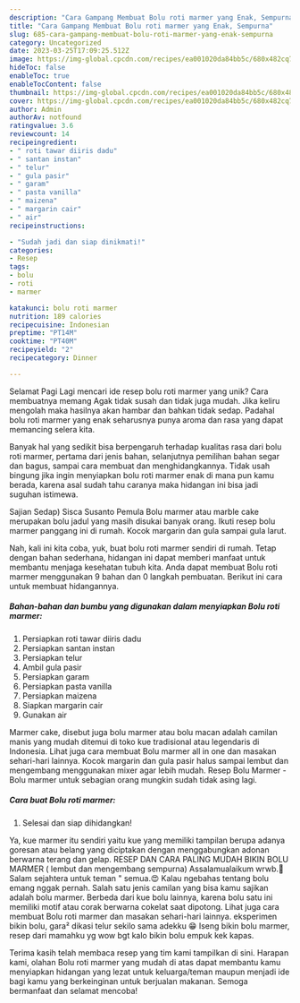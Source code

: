 ```yaml
---
description: "Cara Gampang Membuat Bolu roti marmer yang Enak, Sempurna"
title: "Cara Gampang Membuat Bolu roti marmer yang Enak, Sempurna"
slug: 685-cara-gampang-membuat-bolu-roti-marmer-yang-enak-sempurna
category: Uncategorized
date: 2023-03-25T17:09:25.512Z
image: https://img-global.cpcdn.com/recipes/ea001020da84bb5c/680x482cq70/bolu-roti-marmer-foto-resep-utama.jpg
hideToc: false
enableToc: true
enableTocContent: false
thumbnail: https://img-global.cpcdn.com/recipes/ea001020da84bb5c/680x482cq70/bolu-roti-marmer-foto-resep-utama.jpg
cover: https://img-global.cpcdn.com/recipes/ea001020da84bb5c/680x482cq70/bolu-roti-marmer-foto-resep-utama.jpg
author: Admin
authorAv: notfound
ratingvalue: 3.6
reviewcount: 14
recipeingredient:
- " roti tawar diiris dadu"
- " santan instan"
- " telur"
- " gula pasir"
- " garam"
- " pasta vanilla"
- " maizena"
- " margarin cair"
- " air"
recipeinstructions:

- "Sudah jadi dan siap dinikmati!"
categories:
- Resep
tags:
- bolu
- roti
- marmer

katakunci: bolu roti marmer 
nutrition: 189 calories
recipecuisine: Indonesian
preptime: "PT14M"
cooktime: "PT40M"
recipeyield: "2"
recipecategory: Dinner

---
```



Selamat Pagi Lagi mencari ide resep bolu roti marmer yang unik? Cara membuatnya memang Agak tidak susah dan tidak juga mudah. Jika keliru mengolah maka hasilnya akan hambar dan bahkan tidak sedap. Padahal bolu roti marmer yang enak seharusnya punya aroma dan rasa yang dapat memancing selera kita.


Banyak hal yang sedikit bisa berpengaruh terhadap kualitas rasa dari bolu roti marmer, pertama dari jenis bahan, selanjutnya pemilihan bahan segar dan bagus, sampai cara membuat dan menghidangkannya. Tidak usah bingung jika ingin menyiapkan bolu roti marmer enak di mana pun kamu berada, karena asal sudah tahu caranya maka hidangan ini bisa jadi suguhan istimewa.

Sajian Sedap) Sisca Susanto Pemula Bolu marmer atau marble cake merupakan bolu jadul yang masih disukai banyak orang. Ikuti resep bolu marmer panggang ini di rumah. Kocok margarin dan gula sampai gula larut.


Nah, kali ini kita coba, yuk, buat bolu roti marmer sendiri di rumah. Tetap dengan bahan sederhana, hidangan ini dapat memberi manfaat untuk membantu menjaga kesehatan tubuh kita. Anda dapat membuat Bolu roti marmer menggunakan 9 bahan dan 0 langkah pembuatan. Berikut ini cara untuk membuat hidangannya.

<!--inarticleads1-->

##### Bahan-bahan dan bumbu yang digunakan dalam menyiapkan Bolu roti marmer:

1. Persiapkan  roti tawar diiris dadu
1. Persiapkan  santan instan
1. Persiapkan  telur
1. Ambil  gula pasir
1. Persiapkan  garam
1. Persiapkan  pasta vanilla
1. Persiapkan  maizena
1. Siapkan  margarin cair
1. Gunakan  air


Marmer cake, disebut juga bolu marmer atau bolu macan adalah camilan manis yang mudah ditemui di toko kue tradisional atau legendaris di Indonesia. Lihat juga cara membuat Bolu marmer all in one dan masakan sehari-hari lainnya. Kocok margarin dan gula pasir halus sampai lembut dan mengembang menggunakan mixer agar lebih mudah. Resep Bolu Marmer - Bolu marmer untuk sebagian orang mungkin sudah tidak asing lagi. 

<!--inarticleads2-->

##### Cara buat Bolu roti marmer:


1. Selesai dan siap dihidangkan!

Ya, kue marmer itu sendiri yaitu kue yang memiliki tampilan berupa adanya goresan atau belang yang diciptakan dengan menggabungkan adonan berwarna terang dan gelap. RESEP DAN CARA PALING MUDAH BIKIN BOLU MARMER ( lembut dan mengembang sempurna) Assalamualaikum wrwb.🙏 Salam sejahtera untuk teman &#34; semua.😍 Kalau ngebahas tentang bolu emang nggak pernah. Salah satu jenis camilan yang bisa kamu sajikan adalah bolu marmer. Berbeda dari kue bolu lainnya, karena bolu satu ini memiliki motif atau corak berwarna cokelat saat dipotong. Lihat juga cara membuat Bolu roti marmer dan masakan sehari-hari lainnya. eksperimen bikin bolu, gara² dikasi telur sekilo sama adekku 😁 Iseng bikin bolu marmer, resep dari mamahku yg wow bgt kalo bikin bolu empuk kek kapas. 

Terima kasih telah membaca resep yang tim kami tampilkan di sini. Harapan kami, olahan Bolu roti marmer yang mudah di atas dapat membantu kamu menyiapkan hidangan yang lezat untuk keluarga/teman maupun menjadi ide bagi kamu yang berkeinginan untuk berjualan makanan. Semoga bermanfaat dan selamat mencoba!
